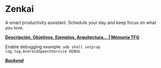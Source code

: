 # Zenkai
A smart productivity assistant. Schedule your day and keep focus on what you love.

**[Descripción, Objetivos, Ejemplos, Arquitectura... | Memoria TFG](https://drive.google.com/open?id=1j6reEYZ5uJKmUASTzuBhgR_K86Jjco2V)**

Enable debugging example: `adb shell setprop log.tag.AndroidSpeechService DEBUG`

_**[Backend](https://github.com/Carleslc/zenkai-backend)**_
